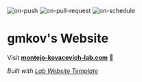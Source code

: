 
  ![on-push](../../actions/workflows/on-push.yaml/badge.svg)
  ![on-pull-request](../../actions/workflows/on-pull-request.yaml/badge.svg)
  ![on-schedule](../../actions/workflows/on-schedule.yaml/badge.svg)

  # gmkov's Website

  Visit **[montejo-kovacevich-lab.com](https://montejo-kovacevich-lab.com)** 🚀

  _Built with [Lab Website Template](https://greene-lab.gitbook.io/lab-website-template-docs)_
